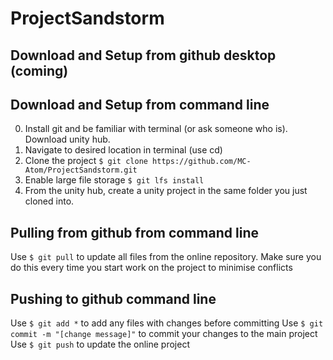 # ProjectSandstorm

## Download and Setup from github desktop (coming)

## Download and Setup from command line
0. Install git and be familiar with terminal (or ask someone who is). Download unity hub.
1. Navigate to desired location in terminal (use cd)
2. Clone the project `$ git clone https://github.com/MC-Atom/ProjectSandstorm.git`
3. Enable large file storage `$ git lfs install`
4. From the unity hub, create a unity project in the same folder you just cloned into.

## Pulling from github from command line
Use `$ git pull` to update all files from the online repository. Make sure you do this every time you start work on the project to minimise conflicts

## Pushing to github command line
Use `$ git add *` to add any files with changes before committing
Use `$ git commit -m "[change message]"` to commit your changes to the main project
Use `$ git push` to update the online project
